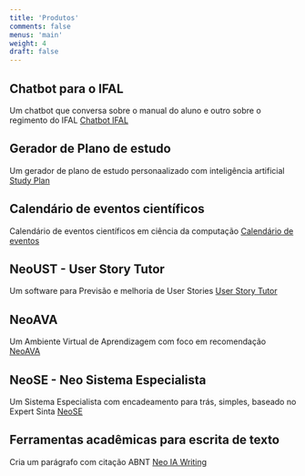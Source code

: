 ```yaml
---
title: 'Produtos'
comments: false
menus: 'main'
weight: 4
draft: false
---
```


## Chatbot para o IFAL
Um chatbot que conversa sobre o manual do aluno e outro sobre o regimento do IFAL
[Chatbot IFAL](https://giseldo.github.io/ifal/)

## Gerador de Plano de estudo
Um gerador de plano de estudo personaalizado com inteligência artificial
[Study Plan](https://giseldo.github.io/study/)

## Calendário de eventos científicos
Calendário de eventos científicos em ciência da computação
[Calendário de eventos](https://giseldo-eventos-v2.hf.space)

## NeoUST - User Story Tutor
Um software para Previsão e melhoria de User Stories
[User Story Tutor](https://huggingface.co/spaces/giseldo/userstory) 

## NeoAVA
Um Ambiente Virtual de Aprendizagem com foco em recomendação
[NeoAVA](https://autorregulacao.streamlit.app/)

## NeoSE - Neo Sistema Especialista
Um Sistema Especialista com encadeamento para trás, simples, baseado no Expert Sinta
[NeoSE](https://giseldo-neo-sistema-especialista.hf.space)

## Ferramentas acadêmicas para escrita de texto
Cria um parágrafo com citação ABNT
[Neo IA Writing](https://giseldo-neochatbotoneshot.hf.space)

